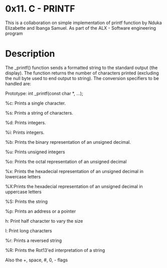# 0x11. C - PRINTF

This is a collaboration on simple implementation of printf function by Nduka Elizabette and Ibanga Samuel.
As part of the ALX - Software engineering program

# Description

The _printf() function sends a formatted string to the standard output (the display). The function returns the number of characters printed (excluding the null byte used to end output to string). The conversion specifiers to be handled are:

Prototype: int _printf(const char *, ...);

%c: Prints a single character.

%s: Prints a string of characters.

%d: Prints integers.

%i: Prints integers.

%b: Prints the binary representation of an unsigned decimal.

%u: Prints unsigned integers

%o: Prints the octal representation of an unsigned decimal

%x: Prints the hexadecial representation of an unsigned decimal in lowercase letters

%X:Prints the hexadecial representation of an unsigned decimal in uppercase letters

%S: Prints the string

%p: Prints an address or a pointer

h: Print half character to vary the size

l: Print long characters

%r: Prints a reversed string

%R: Prints the Rot13'ed interpretation of a string

Also the +, space, #, 0, - flags 
